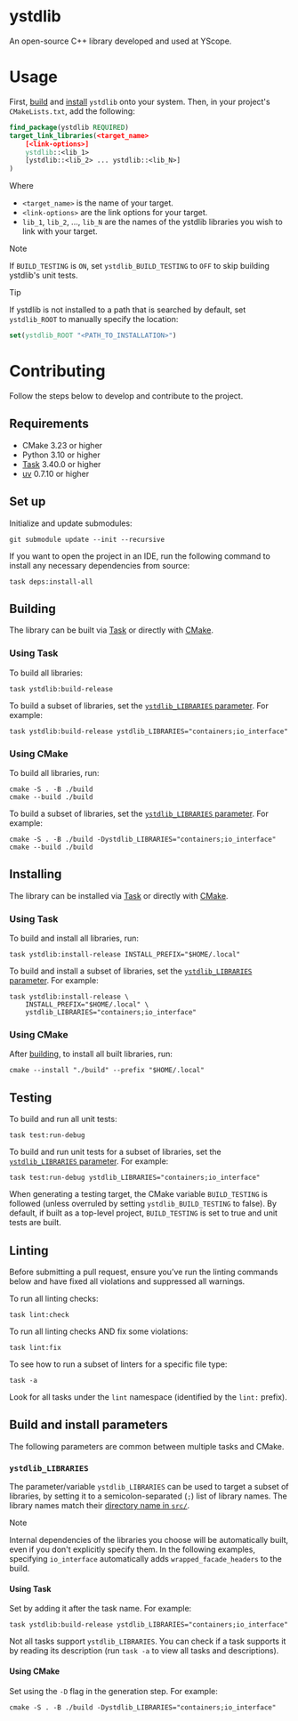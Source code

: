 # ystdlib

An open-source C++ library developed and used at YScope.

# Usage

First, [build](#building) and [install](#installing) `ystdlib` onto your system. Then, in your
project's `CMakeLists.txt`, add the following:

```cmake
find_package(ystdlib REQUIRED)
target_link_libraries(<target_name>
    [<link-options>]
    ystdlib::<lib_1>
    [ystdlib::<lib_2> ... ystdlib::<lib_N>]
)
```

Where

* `<target_name>` is the name of your target.
* `<link-options>` are the link options for your target.
* `lib_1`, `lib_2`, ..., `lib_N` are the names of the ystdlib libraries you wish to link with your
  target.

> [!NOTE]
> If `BUILD_TESTING` is `ON`, set `ystdlib_BUILD_TESTING` to `OFF` to skip building ystdlib's unit
> tests.

> [!TIP]
> If ystdlib is not installed to a path that is searched by default, set `ystdlib_ROOT` to manually
> specify the location:
> 
> ```cmake
> set(ystdlib_ROOT "<PATH_TO_INSTALLATION>")
> ```

# Contributing
Follow the steps below to develop and contribute to the project.

## Requirements

* CMake 3.23 or higher
* Python 3.10 or higher
* [Task] 3.40.0 or higher
* [uv] 0.7.10 or higher

## Set up
Initialize and update submodules:
```shell
git submodule update --init --recursive
```

If you want to open the project in an IDE, run the following command to install any necessary
dependencies from source:

```shell
task deps:install-all
```

## Building

The library can be built via [Task](#building-using-task) or directly with
[CMake](#building-using-cmake).

### <a id="building-using-task" />Using Task

To build all libraries:

```shell
task ystdlib:build-release
```

To build a subset of libraries, set the [`ystdlib_LIBRARIES` parameter](#ystdlib_libraries). For
example:

```shell
task ystdlib:build-release ystdlib_LIBRARIES="containers;io_interface"
```

### <a id="building-using-cmake" />Using CMake

To build all libraries, run:

```shell
cmake -S . -B ./build
cmake --build ./build
```

To build a subset of libraries, set the [`ystdlib_LIBRARIES` parameter](#ystdlib_libraries). For
example:

```shell
cmake -S . -B ./build -Dystdlib_LIBRARIES="containers;io_interface"
cmake --build ./build
```

## Installing

The library can be installed via [Task](#installing-using-task) or directly with
[CMake](#installing-using-cmake).

### <a id="installing-using-task" />Using Task

To build and install all libraries, run:

```shell
task ystdlib:install-release INSTALL_PREFIX="$HOME/.local"
```

To build and install a subset of libraries, set the
[`ystdlib_LIBRARIES` parameter](#ystdlib_libraries). For example:

```shell
task ystdlib:install-release \
    INSTALL_PREFIX="$HOME/.local" \
    ystdlib_LIBRARIES="containers;io_interface"
```

### <a id="installing-using-cmake" />Using CMake

After [building](#building-using-cmake), to install all built libraries, run:

```shell
cmake --install "./build" --prefix "$HOME/.local"
```

## Testing

To build and run all unit tests:

```shell
task test:run-debug
```

To build and run unit tests for a subset of libraries, set the
[`ystdlib_LIBRARIES` parameter](#ystdlib_libraries). For example:

```shell
task test:run-debug ystdlib_LIBRARIES="containers;io_interface"
```

When generating a testing target, the CMake variable `BUILD_TESTING` is followed (unless overruled
by setting `ystdlib_BUILD_TESTING` to false). By default, if built as a top-level project,
`BUILD_TESTING` is set to true and unit tests are built.

## Linting
Before submitting a pull request, ensure you’ve run the linting commands below and have fixed all
violations and suppressed all warnings.

To run all linting checks:
```shell
task lint:check
```

To run all linting checks AND fix some violations:
```shell
task lint:fix
```

To see how to run a subset of linters for a specific file type:
```shell
task -a
```
Look for all tasks under the `lint` namespace (identified by the `lint:` prefix).

## Build and install parameters

The following parameters are common between multiple tasks and CMake.

### `ystdlib_LIBRARIES`

The parameter/variable `ystdlib_LIBRARIES` can be used to target a subset of libraries, by setting
it to a semicolon-separated (`;`) list of library names. The library names match their
[directory name in `src/`](./src/ystdlib).

> [!NOTE]
> Internal dependencies of the libraries you choose will be automatically built, even if you don't
> explicitly specify them. In the following examples, specifying `io_interface` automatically adds
> `wrapped_facade_headers` to the build.

#### Using Task

Set by adding it after the task name. For example:

```shell
task ystdlib:build-release ystdlib_LIBRARIES="containers;io_interface"
```

Not all tasks support `ystdlib_LIBRARIES`. You can check if a task supports it by reading its
description (run `task -a` to view all tasks and descriptions).

#### Using CMake

Set using the `-D` flag in the generation step. For example:

```shell
cmake -S . -B ./build -Dystdlib_LIBRARIES="containers;io_interface"
```

[Task]: https://taskfile.dev
[uv]: https://docs.astral.sh/uv
